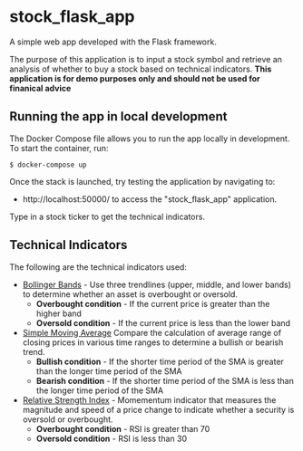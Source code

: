 # stock_flask_app

A simple web app developed with the Flask framework. 

The purpose of this application is to input a stock symbol and retrieve an analysis of whether to buy a stock based on technical indicators. **This application is for demo purposes only and should not be used for finanical advice**


## Running the app in local development
The Docker Compose file allows you to run the app locally in development. To start the container, run: 
```
$ docker-compose up
```
Once the stack is launched, try testing the application by navigating to:
- http://localhost:50000/ to access the "stock_flask_app" application. 

Type in a stock ticker to get the technical indicators. 

## Technical Indicators

The following are the technical indicators used:
- [Bollinger Bands](https://www.investopedia.com/terms/b/bollingerbands.asp) - Use three trendlines (upper, middle, and lower bands) to determine whether an asset is overbought or oversold.
    - **Overbought condition** - If the current price is greater than the higher band
    - **Oversold condition** - If the current price is less than the lower band
- [Simple Moving Average](https://www.investopedia.com/terms/s/sma.asp#:~:text=A%20simple%20moving%20average%20(SMA)%20is%20an%20arithmetic%20moving%20average,periods%20in%20the%20calculation%20average.) Compare the calculation of average range of closing prices in various time ranges to determine a bullish or bearish trend. 
    - **Bullish condition** - If the shorter time period of the SMA is greater than the longer time period of the SMA
    - **Bearish condition** - If the shorter time period of the SMA is less than the longer time period of the SMA
- [Relative Strength Index](https://www.investopedia.com/terms/r/rsi.asp) - Momementum indicator that measures the magnitude and speed of a price change to indicate whether a security is oversold or overbought. 
    - **Overbought condition** - RSI is greater than 70
    - **Oversold condition** - RSI is less than 30